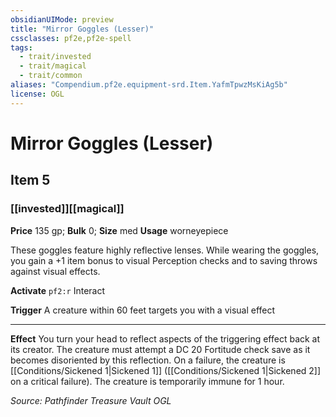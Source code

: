 ```yaml
---
obsidianUIMode: preview
title: "Mirror Goggles (Lesser)"
cssclasses: pf2e,pf2e-spell
tags:
  - trait/invested
  - trait/magical
  - trait/common
aliases: "Compendium.pf2e.equipment-srd.Item.YafmTpwzMsKiAg5b"
license: OGL
---
```

# Mirror Goggles (Lesser)
## Item 5
### [[invested]][[magical]]


**Price** 135 gp; 
**Bulk** 0; **Size** med
**Usage** worneyepiece

These goggles feature highly reflective lenses. While wearing the goggles, you gain a +1 item bonus to visual Perception checks and to saving throws against visual effects.

**Activate** `pf2:r` Interact

**Trigger** A creature within 60 feet targets you with a visual effect

* * *

**Effect** You turn your head to reflect aspects of the triggering effect back at its creator. The creature must attempt a DC 20 Fortitude check save as it becomes disoriented by this reflection. On a failure, the creature is [[Conditions/Sickened 1|Sickened 1]] ([[Conditions/Sickened 1|Sickened 2]] on a critical failure). The creature is temporarily immune for 1 hour.

*Source: Pathfinder Treasure Vault*
*OGL*
